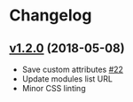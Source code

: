 # Changelog

[v1.2.0](https://github.com/auth0/custom-social-connections/releases/tag/v1.2.0) (2018-05-08)
------------------
- Save custom attributes [#22](https://github.com/auth0/custom-social-connections/issues/22)
- Update modules list URL
- Minor CSS linting
